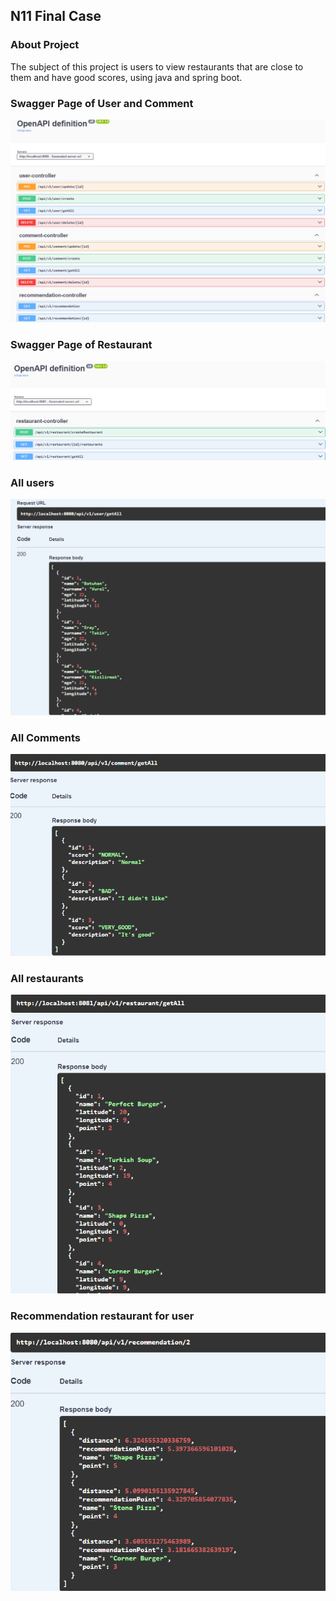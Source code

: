 ## N11 Final Case

### About Project

The subject of this project is users to view restaurants that are close to them and have good scores, using java and spring boot.

### Swagger Page of User and Comment

<img src="images/project1Swagger.png">

### Swagger Page of Restaurant

<img src="images/project2Swagger.png">

### All users

<img src="images/userGetAll.png">

### All Comments

<img src="images/commentGetAll.png">

### All restaurants

<img src="images/restaurantGetAll.png">

### Recommendation restaurant for user

<img src="images/recommendationRestaurantById.png">


 